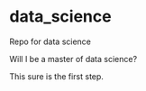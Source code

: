 # data_science
Repo for data science

Will I be a master of data science?

This sure is the first step. 

